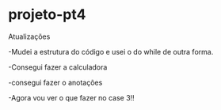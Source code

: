 # projeto-pt4
Atualizações

-Mudei a estrutura do código e usei o do while de outra forma.

-Consegui fazer a calculadora 

-consegui fazer o anotações

-Agora vou ver o que fazer no case 3!!
